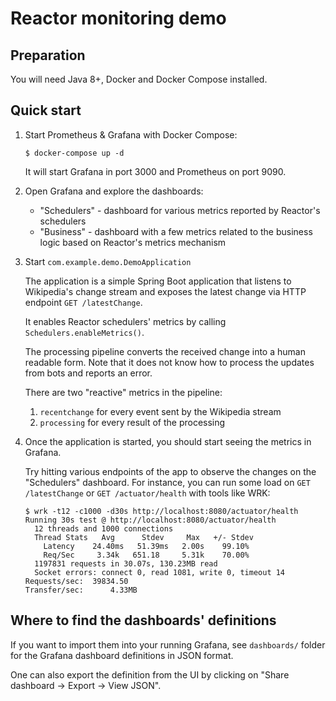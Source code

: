 # Reactor monitoring demo

## Preparation
You will need Java 8+, Docker and Docker Compose installed.

## Quick start

1. Start Prometheus & Grafana with Docker Compose:

    ```shell script
    $ docker-compose up -d
    ```
    
    It will start Grafana in port 3000 and Prometheus on port 9090.
1. Open Grafana and explore the dashboards:

    - "Schedulers" - dashboard for various metrics reported by Reactor's schedulers
    - "Business" - dashboard with a few metrics related to the business logic based on Reactor's metrics mechanism
1. Start `com.example.demo.DemoApplication`

    The application is a simple Spring Boot application that listens to Wikipedia's change stream
    and exposes the latest change via HTTP endpoint `GET /latestChange`.
    
    It enables Reactor schedulers' metrics by calling `Schedulers.enableMetrics()`.
    
    The processing pipeline converts the received change into a human readable form.
    Note that it does not know how to process the updates from bots and reports an error.
    
    There are two "reactive" metrics in the pipeline:
        
     1. `recentchange` for every event sent by the Wikipedia stream
     1. `processing` for every result of the processing
1. Once the application is started, you should start seeing the metrics in Grafana.
    
    Try hitting various endpoints of the app to observe the changes on the "Schedulers" dashboard.
    For instance, you can run some load on `GET /latestChange` or `GET /actuator/health` with tools like WRK:
    ```shell script
    $ wrk -t12 -c1000 -d30s http://localhost:8080/actuator/health
    Running 30s test @ http://localhost:8080/actuator/health
      12 threads and 1000 connections
      Thread Stats   Avg      Stdev     Max   +/- Stdev
        Latency    24.40ms   51.39ms   2.00s    99.10%
        Req/Sec     3.34k   651.18     5.31k    70.00%
      1197831 requests in 30.07s, 130.23MB read
      Socket errors: connect 0, read 1081, write 0, timeout 14
    Requests/sec:  39834.50
    Transfer/sec:      4.33MB
    ```


## Where to find the dashboards' definitions
If you want to import them into your running Grafana, see `dashboards/` folder for the Grafana dashboard definitions in JSON format.

One can also export the definition from the UI by clicking on "Share dashboard -> Export -> View JSON".